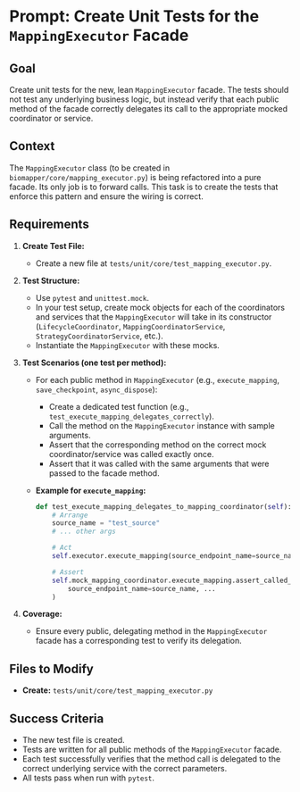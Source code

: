 # Prompt: Create Unit Tests for the `MappingExecutor` Facade

## Goal
Create unit tests for the new, lean `MappingExecutor` facade. The tests should not test any underlying business logic, but instead verify that each public method of the facade correctly delegates its call to the appropriate mocked coordinator or service.

## Context
The `MappingExecutor` class (to be created in `biomapper/core/mapping_executor.py`) is being refactored into a pure facade. Its only job is to forward calls. This task is to create the tests that enforce this pattern and ensure the wiring is correct.

## Requirements

1.  **Create Test File:**
    -   Create a new file at `tests/unit/core/test_mapping_executor.py`.

2.  **Test Structure:**
    -   Use `pytest` and `unittest.mock`.
    -   In your test setup, create mock objects for each of the coordinators and services that the `MappingExecutor` will take in its constructor (`LifecycleCoordinator`, `MappingCoordinatorService`, `StrategyCoordinatorService`, etc.).
    -   Instantiate the `MappingExecutor` with these mocks.

3.  **Test Scenarios (one test per method):**
    -   For each public method in `MappingExecutor` (e.g., `execute_mapping`, `save_checkpoint`, `async_dispose`):
        -   Create a dedicated test function (e.g., `test_execute_mapping_delegates_correctly`).
        -   Call the method on the `MappingExecutor` instance with sample arguments.
        -   Assert that the corresponding method on the correct mock coordinator/service was called exactly once.
        -   Assert that it was called with the same arguments that were passed to the facade method.

    -   **Example for `execute_mapping`:**
        ```python
        def test_execute_mapping_delegates_to_mapping_coordinator(self):
            # Arrange
            source_name = "test_source"
            # ... other args

            # Act
            self.executor.execute_mapping(source_endpoint_name=source_name, ...)

            # Assert
            self.mock_mapping_coordinator.execute_mapping.assert_called_once_with(
                source_endpoint_name=source_name, ...
            )
        ```

4.  **Coverage:**
    -   Ensure every public, delegating method in the `MappingExecutor` facade has a corresponding test to verify its delegation.

## Files to Modify
-   **Create:** `tests/unit/core/test_mapping_executor.py`

## Success Criteria
-   The new test file is created.
-   Tests are written for all public methods of the `MappingExecutor` facade.
-   Each test successfully verifies that the method call is delegated to the correct underlying service with the correct parameters.
-   All tests pass when run with `pytest`.
